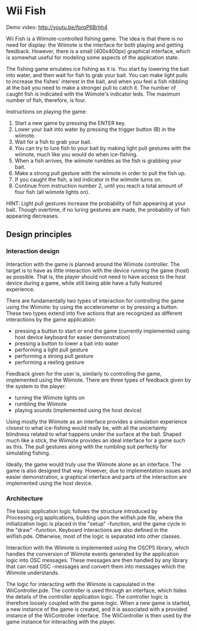 Wii Fish
=======

Demo video: http://youtu.be/fprqP6Brhh4

Wii Fish is a Wiimote-controlled fishing game. 
The idea is that there is no need for display: the Wiimote is the interface for both playing and getting feedback. However, there is a small (400x400px) graphical interface, which is somewhat useful for modeling some aspects of the application state.

The fishing game emulates ice fishing as it is. You start by lowering the bait into water, and then wait for fish to grab your bait. You can make light pulls to increase the fishes' interest in the bait, and when you feel a fish nibbling at the bait you need to make a stronger pull to catch it. The number of caught fish is indicated with the Wiimote's indicator leds. The maximum number of fish, therefore, is four.

Instructions on playing the game:
 1. Start a new game by pressing the ENTER key.
 2. Lower your bait into water by pressing the trigger button (B) in the wiimote.
 3. Wait for a fish to grab your bait.
 4. You can try to lure fish to your bait by making light pull gestures with the wiimote, much like you would do when ice-fishing.
 5. When a fish arrives, the wiimote rumbles as the fish is grabbing your bait.
 6. Make a strong pull gesture with the wiimote in order to pull the fish up.
 7. If you caught the fish, a led indicator in the wiimote turns on.
 8. Continue from instruction number 2, until you reach a total amount of four fish (all wiimote lights on).

HINT: Light pull gestures increase the probability of fish appearing at your bait. Though overtime, if no luring gestures are made, the probability of fish appearing decreases.

## Design principles

### Interaction design

Interaction with the game is planned around the Wiimote controller. The target is to have as little interaction with the device running the game (host) as possible. That is, the player should not need to have access to the host device during a game, while still being able have a fully featured experience. 

There are fundamentally two types of interaction for controlling the game using the Wiimote: by using the accelerometer or by pressing a button. These two types extend into five actions that are recognized as different interactions by the game application:
 * pressing a button to start or end the game (currently implemented using host device keyboard for easier demonstration)
 * pressing a button to lower a bait into water
 * performing a light pull gesture
 * performing a strong pull gesture
 * performing a reeling gesture

Feedback given for the user is, similarly to controlling the game, implemented using the Wiimote. There are three types of feedback given by the system to the player:
 * turning the Wiimote lights on
 * rumbling the Wiimote
 * playing sounds (implemented using the host device)

Using mostly the Wiimote as an interface provides a simulation experience closest to what ice-fishing would really be, with all the uncertainty blindness related to what happens under the surface at the bait. Shaped much like a stick, the Wiimote provides an ideal interface for a game such as this. The pull gestures along with the rumbling suit perfectly for simulating fishing.

Ideally, the game would truly use the Wiimote alone as an interface. The game is also designed that way. However, due to implementation issues and easier demonstration, a graphical interface and parts of the interaction are implemented using the host device. 

### Architecture

The basic application logic follows the structure introduced by Processing.org applications, building upon the wiifish.pde file, where the initialization logic is placed in the "setup" -function, and the game cycle in the "draw" -function. Keyboard interactions are also defined in the wiifish.pde. Otherwise, most of the logic is separated into other classes. 

Interaction with the Wiimote is implemented using the OSCP5 library, which handles the conversion of Wiimote events generated by the application logic into OSC messages. These messages are then handled by any library that can read OSC -messages and convert them into messages which the Wiimote understands. 

The logic for interacting with the Wiimote is capsulated in the WiiController.pde. The controller is used through an interface, which hides the details of the controller application logic. The controller logic is therefore loosely coupled with the game logic. When a new game is started, a new instance of the game is created, and it is associated with a provided instance of the WiiController interface. The WiiController is then used by the game instance for interacting with the player. 
